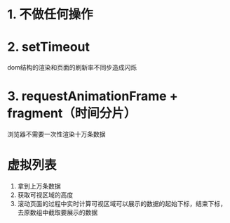 # 1. 不做任何操作
# 2. setTimeout
dom结构的渲染和页面的刷新率不同步造成闪烁

# 3. requestAnimationFrame + fragment（时间分片）
浏览器不需要一次性渲染十万条数据


# 虚拟列表
1. 拿到上万条数据
2. 获取可视区域的高度
3. 滚动页面的过程中实时计算可视区域可以展示的数据的起始下标，结束下标，去原数组中截取要展示的数据

